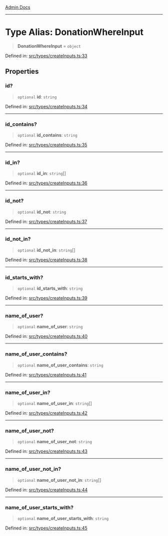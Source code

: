 [Admin Docs](/)

***

# Type Alias: DonationWhereInput

> **DonationWhereInput** = `object`

Defined in: [src/types/createInputs.ts:33](https://github.com/PalisadoesFoundation/talawa-admin/blob/main/src/types/createInputs.ts#L33)

## Properties

### id?

> `optional` **id**: `string`

Defined in: [src/types/createInputs.ts:34](https://github.com/PalisadoesFoundation/talawa-admin/blob/main/src/types/createInputs.ts#L34)

***

### id\_contains?

> `optional` **id\_contains**: `string`

Defined in: [src/types/createInputs.ts:35](https://github.com/PalisadoesFoundation/talawa-admin/blob/main/src/types/createInputs.ts#L35)

***

### id\_in?

> `optional` **id\_in**: `string`[]

Defined in: [src/types/createInputs.ts:36](https://github.com/PalisadoesFoundation/talawa-admin/blob/main/src/types/createInputs.ts#L36)

***

### id\_not?

> `optional` **id\_not**: `string`

Defined in: [src/types/createInputs.ts:37](https://github.com/PalisadoesFoundation/talawa-admin/blob/main/src/types/createInputs.ts#L37)

***

### id\_not\_in?

> `optional` **id\_not\_in**: `string`[]

Defined in: [src/types/createInputs.ts:38](https://github.com/PalisadoesFoundation/talawa-admin/blob/main/src/types/createInputs.ts#L38)

***

### id\_starts\_with?

> `optional` **id\_starts\_with**: `string`

Defined in: [src/types/createInputs.ts:39](https://github.com/PalisadoesFoundation/talawa-admin/blob/main/src/types/createInputs.ts#L39)

***

### name\_of\_user?

> `optional` **name\_of\_user**: `string`

Defined in: [src/types/createInputs.ts:40](https://github.com/PalisadoesFoundation/talawa-admin/blob/main/src/types/createInputs.ts#L40)

***

### name\_of\_user\_contains?

> `optional` **name\_of\_user\_contains**: `string`

Defined in: [src/types/createInputs.ts:41](https://github.com/PalisadoesFoundation/talawa-admin/blob/main/src/types/createInputs.ts#L41)

***

### name\_of\_user\_in?

> `optional` **name\_of\_user\_in**: `string`[]

Defined in: [src/types/createInputs.ts:42](https://github.com/PalisadoesFoundation/talawa-admin/blob/main/src/types/createInputs.ts#L42)

***

### name\_of\_user\_not?

> `optional` **name\_of\_user\_not**: `string`

Defined in: [src/types/createInputs.ts:43](https://github.com/PalisadoesFoundation/talawa-admin/blob/main/src/types/createInputs.ts#L43)

***

### name\_of\_user\_not\_in?

> `optional` **name\_of\_user\_not\_in**: `string`[]

Defined in: [src/types/createInputs.ts:44](https://github.com/PalisadoesFoundation/talawa-admin/blob/main/src/types/createInputs.ts#L44)

***

### name\_of\_user\_starts\_with?

> `optional` **name\_of\_user\_starts\_with**: `string`

Defined in: [src/types/createInputs.ts:45](https://github.com/PalisadoesFoundation/talawa-admin/blob/main/src/types/createInputs.ts#L45)
